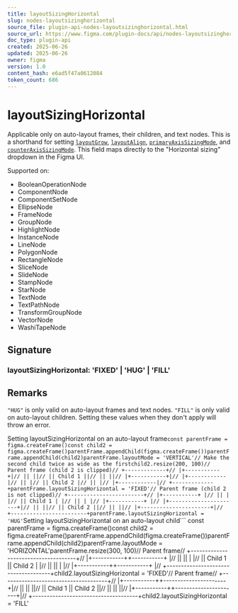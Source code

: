 ```yaml
---
title: layoutSizingHorizontal
slug: nodes-layoutsizinghorizontal
source_file: plugin-api-nodes-layoutsizinghorizontal.html
source_url: https://www.figma.com/plugin-docs/api/nodes-layoutsizinghorizontal/
doc_type: plugin-api
created: 2025-06-26
updated: 2025-06-26
owner: figma
version: 1.0
content_hash: e6ad5f47a0612084
token_count: 686
---
```

# layoutSizingHorizontal

Applicable only on auto-layout frames, their children, and text nodes. This is a shorthand for setting [`layoutGrow`](/plugin-docs/api/properties/nodes-layoutgrow/), [`layoutAlign`](/plugin-docs/api/properties/nodes-layoutalign/), [`primaryAxisSizingMode`](/plugin-docs/api/properties/nodes-primaryaxissizingmode/), and [`counterAxisSizingMode`](/plugin-docs/api/properties/nodes-counteraxissizingmode/). This field maps directly to the "Horizontal sizing" dropdown in the Figma UI.

 Supported on:

- BooleanOperationNode
- ComponentNode
- ComponentSetNode
- EllipseNode
- FrameNode
- GroupNode
- HighlightNode
- InstanceNode
- LineNode
- PolygonNode
- RectangleNode
- SliceNode
- SlideNode
- StampNode
- StarNode
- TextNode
- TextPathNode
- TransformGroupNode
- VectorNode
- WashiTapeNode

## Signature

### layoutSizingHorizontal: 'FIXED' | 'HUG' | 'FILL'

## Remarks

`"HUG"` is only valid on auto-layout frames and text nodes. `"FILL"` is only valid on auto-layout children. Setting these values when they don't apply will throw an error.

Setting layoutSizingHorizontal on an auto-layout frame```
const parentFrame = figma.createFrame()const child2 = figma.createFrame()parentFrame.appendChild(figma.createFrame())parentFrame.appendChild(child2)parentFrame.layoutMode = 'VERTICAL'// Make the second child twice as wide as the firstchild2.resize(200, 100)// Parent frame (child 2 is clipped)// +-------------+// |+-----------+|// || ||// || Child 1 ||// || ||// |+-----------+|// |+------------|// || |// || Child 2 |// || |// |+------------|// +-------------+parentFrame.layoutSizingHorizontal = 'FIXED'// Parent frame (child 2 is not clipped)// +------------------------+// |+-----------+ |// || | |// || Child 1 | |// || | |// |+-----------+ |// |+----------------------+|// || ||// || Child 2 ||// || ||// |+----------------------+|// +------------------------+parentFrame.layoutSizingHorizontal = 'HUG'
```Setting layoutSizingHorizontal on an auto-layout child```
const parentFrame = figma.createFrame()const child2 = figma.createFrame()parentFrame.appendChild(figma.createFrame())parentFrame.appendChild(child2)parentFrame.layoutMode = 'HORIZONTAL'parentFrame.resize(300, 100)// Parent frame// +-------------------------------------+// |+-----------++-----------+ |// || || | |// || Child 1 || Child 2 | |// || || | |// |+-----------++-----------+ |// +-------------------------------------+child2.layoutSizingHorizontal = 'FIXED'// Parent frame// +-------------------------------------+// |+-----------++----------------------+|// || || ||// || Child 1 || Child 2 ||// || || ||// |+-----------++----------------------+|// +-------------------------------------+child2.layoutSizingHorizontal = 'FILL'
```